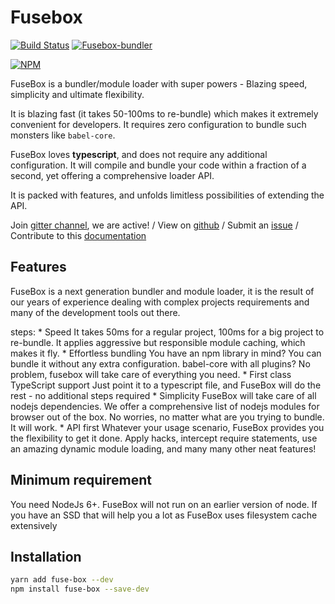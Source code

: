 # Fusebox

[![Build Status](https://travis-ci.org/fuse-box/fuse-box.svg?branch=master)](https://travis-ci.org/fuse-box/fuse-box)
[![Fusebox-bundler](https://img.shields.io/badge/gitter-join%20chat%20%E2%86%92-brightgreen.svg)](https://gitter.im/fusebox-bundler/Lobby)

[![NPM](https://nodei.co/npm/fuse-box.png?downloads=true)](https://nodei.co/npm/fuse-box/)

FuseBox is a bundler/module loader with super powers - Blazing speed, simplicity and ultimate flexibility.

It is blazing fast (it takes 50-100ms to re-bundle) which makes it extremely convenient for developers. It requires zero configuration to bundle such monsters like `babel-core`.

FuseBox loves __typescript__, and does not require any additional configuration. It will compile and bundle your code within a fraction of a second, yet offering a comprehensive loader API.

It is packed with features, and unfolds limitless possibilities of extending the API.

Join [gitter channel](https://gitter.im/fusebox-bundler/Lobby), we are active! / View on [github](https://github.com/fuse-box/fuse-box) / Submit an [issue](https://github.com/fuse-box/fuse-box/issues/new) / Contribute to this [documentation](https://github.com/fuse-box/fuse-box/tree/master/docs)

## Features

FuseBox is a next generation bundler and module loader, it is the result of our years of experience dealing with complex projects requirements and many of the development tools out there.

steps:
    * Speed
    It takes 50ms for a regular project, 100ms for a big project to re-bundle. It applies aggressive but responsible module caching, which makes it fly.
    * Effortless bundling
    You have an npm library in mind? You can bundle it without any extra configuration. babel-core with all plugins? No problem, fusebox will take care of everything you need.
    * First class TypeScript support
    Just point it to a typescript file, and FuseBox will do the rest - no additional steps required
    * Simplicity
    FuseBox will take care of all nodejs dependencies. We offer a comprehensive list of nodejs modules for browser out of the box. No worries, no matter what are you trying to bundle. It will work.
    * API first
    Whatever your usage scenario, FuseBox provides you the flexibility to get it done. Apply hacks, intercept require statements, use an amazing dynamic module loading, and many many other neat features!

## Minimum requirement

You need NodeJs 6+. FuseBox will not run on an earlier version of node. If you have an SSD that will help you a lot as FuseBox uses filesystem cache extensively 

## Installation

```bash
yarn add fuse-box --dev
npm install fuse-box --save-dev
```
